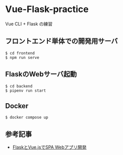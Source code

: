 # Vue-Flask-practice

Vue CLI + Flask の練習

## フロントエンド単体での開発用サーバ
```
$ cd frontend
$ npm run serve
```

## FlaskのWebサーバ起動
```
$ cd backend
$ pipenv run start
```

## Docker
```
$ docker compose up
```

## 参考記事
- [FlaskとVue.jsでSPA Webアプリ開発](https://qiita.com/y-tsutsu/items/67f71fc8430a199a3efd)
